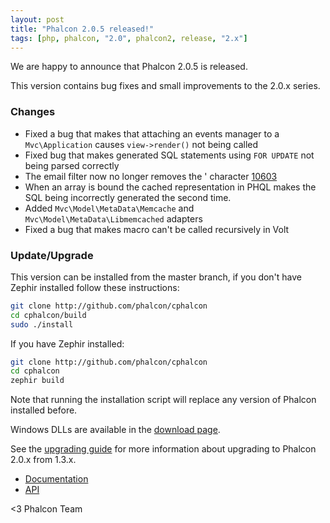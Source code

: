 ```yaml
---
layout: post
title: "Phalcon 2.0.5 released!"
tags: [php, phalcon, "2.0", phalcon2, release, "2.x"]
---
```

We are happy to announce that Phalcon 2.0.5 is released. 

This version contains bug fixes and small improvements to the 2.0.x series.

<!--more-->
### Changes

- Fixed a bug that makes that attaching an events manager to a `Mvc\Application` causes `view->render()` not being called
- Fixed bug that makes generated SQL statements using `FOR UPDATE` not being parsed correctly
- The email filter now no longer removes the ' character [10603](https://github.com/phalcon/cphalcon/pull/10603)
- When an array is bound the cached representation in PHQL makes the SQL being incorrectly generated the second time.
- Added `Mvc\Model\MetaData\Memcache` and `Mvc\Model\MetaData\Libmemcached` adapters
- Fixed a bug that makes macro can't be called recursively in Volt

### Update/Upgrade

This version can be installed from the master branch, if you don't have Zephir installed follow these instructions:

```sh
git clone http://github.com/phalcon/cphalcon
cd cphalcon/build
sudo ./install
```

If you have Zephir installed:

```sh
git clone http://github.com/phalcon/cphalcon
cd cphalcon
zephir build
```

Note that running the installation script will replace any version of Phalcon installed before.

Windows DLLs are available in the [download page](https://phalcon.io/en/download/windows).

See the [upgrading guide](https://blog.phalcon.io/post/guide-upgrading-to-phalcon-2) for more information about upgrading to Phalcon 2.0.x from 1.3.x.

* [Documentation](https://docs.phalcon.io)
* [API](https://phalcon.link/api)


<3 Phalcon Team
